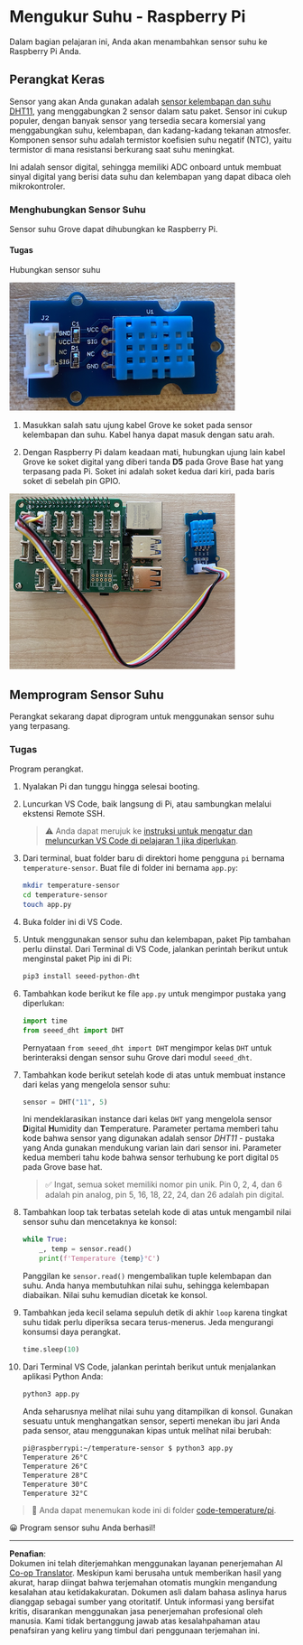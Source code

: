 <!--
CO_OP_TRANSLATOR_METADATA:
{
  "original_hash": "7678f7c67b97ee52d5727496dcd7d346",
  "translation_date": "2025-08-27T21:30:48+00:00",
  "source_file": "2-farm/lessons/1-predict-plant-growth/pi-temp.md",
  "language_code": "id"
}
-->
# Mengukur Suhu - Raspberry Pi

Dalam bagian pelajaran ini, Anda akan menambahkan sensor suhu ke Raspberry Pi Anda.

## Perangkat Keras

Sensor yang akan Anda gunakan adalah [sensor kelembapan dan suhu DHT11](https://www.seeedstudio.com/Grove-Temperature-Humidity-Sensor-DHT11.html), yang menggabungkan 2 sensor dalam satu paket. Sensor ini cukup populer, dengan banyak sensor yang tersedia secara komersial yang menggabungkan suhu, kelembapan, dan kadang-kadang tekanan atmosfer. Komponen sensor suhu adalah termistor koefisien suhu negatif (NTC), yaitu termistor di mana resistansi berkurang saat suhu meningkat.

Ini adalah sensor digital, sehingga memiliki ADC onboard untuk membuat sinyal digital yang berisi data suhu dan kelembapan yang dapat dibaca oleh mikrokontroler.

### Menghubungkan Sensor Suhu

Sensor suhu Grove dapat dihubungkan ke Raspberry Pi.

#### Tugas

Hubungkan sensor suhu

![Sensor suhu Grove](../../../../../translated_images/grove-dht11.07f8eafceee170043efbb53e1d15722bd4e00fbaa9ff74290b57e9f66eb82c17.id.png)

1. Masukkan salah satu ujung kabel Grove ke soket pada sensor kelembapan dan suhu. Kabel hanya dapat masuk dengan satu arah.

1. Dengan Raspberry Pi dalam keadaan mati, hubungkan ujung lain kabel Grove ke soket digital yang diberi tanda **D5** pada Grove Base hat yang terpasang pada Pi. Soket ini adalah soket kedua dari kiri, pada baris soket di sebelah pin GPIO.

![Sensor suhu Grove terhubung ke soket A0](../../../../../translated_images/pi-temperature-sensor.3ff82fff672c8e565ef25a39d26d111de006b825a7e0867227ef4e7fbff8553c.id.png)

## Memprogram Sensor Suhu

Perangkat sekarang dapat diprogram untuk menggunakan sensor suhu yang terpasang.

### Tugas

Program perangkat.

1. Nyalakan Pi dan tunggu hingga selesai booting.

1. Luncurkan VS Code, baik langsung di Pi, atau sambungkan melalui ekstensi Remote SSH.

    > ⚠️ Anda dapat merujuk ke [instruksi untuk mengatur dan meluncurkan VS Code di pelajaran 1 jika diperlukan](../../../1-getting-started/lessons/1-introduction-to-iot/pi.md).

1. Dari terminal, buat folder baru di direktori home pengguna `pi` bernama `temperature-sensor`. Buat file di folder ini bernama `app.py`:

    ```sh
    mkdir temperature-sensor
    cd temperature-sensor
    touch app.py
    ```

1. Buka folder ini di VS Code.

1. Untuk menggunakan sensor suhu dan kelembapan, paket Pip tambahan perlu diinstal. Dari Terminal di VS Code, jalankan perintah berikut untuk menginstal paket Pip ini di Pi:

    ```sh
    pip3 install seeed-python-dht
    ```

1. Tambahkan kode berikut ke file `app.py` untuk mengimpor pustaka yang diperlukan:

    ```python
    import time
    from seeed_dht import DHT
    ```

    Pernyataan `from seeed_dht import DHT` mengimpor kelas `DHT` untuk berinteraksi dengan sensor suhu Grove dari modul `seeed_dht`.

1. Tambahkan kode berikut setelah kode di atas untuk membuat instance dari kelas yang mengelola sensor suhu:

    ```python
    sensor = DHT("11", 5)
    ```

    Ini mendeklarasikan instance dari kelas `DHT` yang mengelola sensor **D**igital **H**umidity dan **T**emperature. Parameter pertama memberi tahu kode bahwa sensor yang digunakan adalah sensor *DHT11* - pustaka yang Anda gunakan mendukung varian lain dari sensor ini. Parameter kedua memberi tahu kode bahwa sensor terhubung ke port digital `D5` pada Grove base hat.

    > ✅ Ingat, semua soket memiliki nomor pin unik. Pin 0, 2, 4, dan 6 adalah pin analog, pin 5, 16, 18, 22, 24, dan 26 adalah pin digital.

1. Tambahkan loop tak terbatas setelah kode di atas untuk mengambil nilai sensor suhu dan mencetaknya ke konsol:

    ```python
    while True:
        _, temp = sensor.read()
        print(f'Temperature {temp}°C')
    ```

    Panggilan ke `sensor.read()` mengembalikan tuple kelembapan dan suhu. Anda hanya membutuhkan nilai suhu, sehingga kelembapan diabaikan. Nilai suhu kemudian dicetak ke konsol.

1. Tambahkan jeda kecil selama sepuluh detik di akhir `loop` karena tingkat suhu tidak perlu diperiksa secara terus-menerus. Jeda mengurangi konsumsi daya perangkat.

    ```python
    time.sleep(10)
    ```

1. Dari Terminal VS Code, jalankan perintah berikut untuk menjalankan aplikasi Python Anda:

    ```sh
    python3 app.py
    ```

    Anda seharusnya melihat nilai suhu yang ditampilkan di konsol. Gunakan sesuatu untuk menghangatkan sensor, seperti menekan ibu jari Anda pada sensor, atau menggunakan kipas untuk melihat nilai berubah:

    ```output
    pi@raspberrypi:~/temperature-sensor $ python3 app.py 
    Temperature 26°C
    Temperature 26°C
    Temperature 28°C
    Temperature 30°C
    Temperature 32°C
    ```

> 💁 Anda dapat menemukan kode ini di folder [code-temperature/pi](../../../../../2-farm/lessons/1-predict-plant-growth/code-temperature/pi).

😀 Program sensor suhu Anda berhasil!

---

**Penafian**:  
Dokumen ini telah diterjemahkan menggunakan layanan penerjemahan AI [Co-op Translator](https://github.com/Azure/co-op-translator). Meskipun kami berusaha untuk memberikan hasil yang akurat, harap diingat bahwa terjemahan otomatis mungkin mengandung kesalahan atau ketidakakuratan. Dokumen asli dalam bahasa aslinya harus dianggap sebagai sumber yang otoritatif. Untuk informasi yang bersifat kritis, disarankan menggunakan jasa penerjemahan profesional oleh manusia. Kami tidak bertanggung jawab atas kesalahpahaman atau penafsiran yang keliru yang timbul dari penggunaan terjemahan ini.